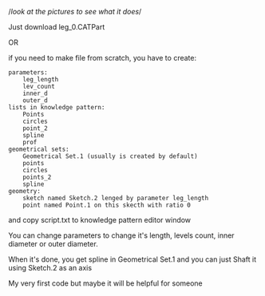 /*look at the pictures to see what it does*/

Just download leg_0.CATPart

OR

if you need to make file from scratch, you have to create:

    parameters:
        leg_length
        lev_count
        inner_d
        outer_d
    lists in knowledge pattern:
        Points
        circles
        point_2
        spline
        prof
    geometrical sets:
        Geometrical Set.1 (usually is created by default)
        points
        circles
        points_2
        spline
    geometry:
        sketch named Sketch.2 lenged by parameter leg_length
        point named Point.1 on this skecth with ratio 0

and copy script.txt to knowledge pattern editor window

You can change parameters to change it's length, levels count, inner diameter or outer diameter. 

When it's done, you get spline in Geometrical Set.1 and you can just Shaft  it using Sketch.2 as an axis

My very first code but maybe it will be helpful for someone
